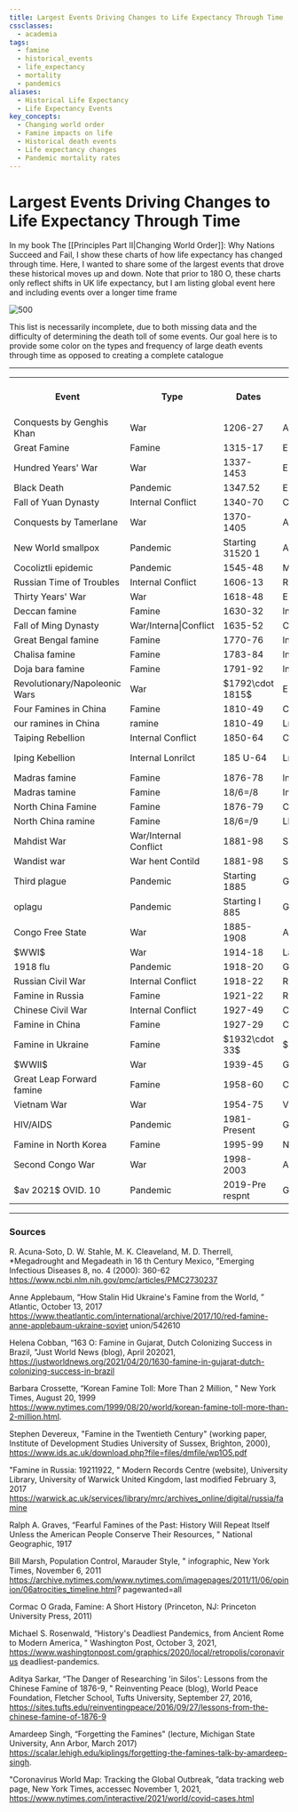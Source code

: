 ```yaml
---
title: Largest Events Driving Changes to Life Expectancy Through Time
cssclasses:
  - academia
tags:
  - famine
  - historical_events
  - life_expectancy
  - mortality
  - pandemics
aliases:
  - Historical Life Expectancy
  - Life Expectancy Events
key_concepts:
  - Changing world order
  - Famine impacts on life
  - Historical death events
  - Life expectancy changes
  - Pandemic mortality rates
---
```


# Largest Events Driving Changes to Life Expectancy Through Time

In my book The [[Principles Part II|Changing World Order]]: Why Nations Succeed and Fail,  I show these charts of how life expectancy has changed through time. Here,  I wanted to share some of the largest events that drove these historical moves up and down. Note that prior to 180 O,  these charts only reflect shifts in UK life expectancy,  but I am listing global event here and including events over a longer time frame

 ![500](https://storage.simpletex.cn/view/fN9XS4c15HTALwzg46BfFepsWpW6UoaWB)

This list is necessarily incomplete,  due to both missing data and the difficulty of determining the death toll of some events. Our goal here is to provide some color on the types and frequency of large death events through time as opposed to creating a complete catalogue

------------------------------------------------------------------

<table>
	<tbody>
		<tr>
			<th>Event</th>
			<th>Type</th>
			<th>Dates</th>
			<th>Region</th>
			<th>Death Toll (Million)</th>
			<th>Death Toll $(96 WIdPop)$</th>
		</tr>
		<tr>
			<td>Conquests by Genghis Khan</td>
			<td>War</td>
			<td>1206-27</td>
			<td>Asia</td>
			<td>40</td>
			<td>10.2%</td>
		</tr>
		<tr>
			<td>Great Famine</td>
			<td>Famine</td>
			<td>1315-17</td>
			<td>Europe</td>
			<td> </td>
			<td> </td>
		</tr>
		<tr>
			<td>Hundred Years' War</td>
			<td>War</td>
			<td>1337-1453</td>
			<td>Europe</td>
			<td>3.5</td>
			<td>$0.9\%$</td>
		</tr>
		<tr>
			<td>Black Death</td>
			<td>Pandemic</td>
			<td>1347.52</td>
			<td>Europe/Asia/Africa</td>
			<td>150</td>
			<td>38.3%</td>
		</tr>
		<tr>
			<td>Fall of Yuan Dynasty</td>
			<td>Internal Conflict</td>
			<td>1340-70</td>
			<td>China</td>
			<td>7.5</td>
			<td>$1.9\%$</td>
		</tr>
		<tr>
			<td>Conquests by Tamerlane</td>
			<td>War</td>
			<td>1370-1405</td>
			<td>Asia</td>
			<td>17</td>
			<td>$4.4\%$</td>
		</tr>
		<tr>
			<td>New World smallpox</td>
			<td>Pandemic</td>
			<td>Starting 31520 1</td>
			<td>Americas</td>
			<td> </td>
			<td> </td>
		</tr>
		<tr>
			<td>Cocoliztli epidemic</td>
			<td>Pandemic</td>
			<td>1545-48</td>
			<td>Mexico</td>
			<td>12</td>
			<td>$2.4\%$</td>
		</tr>
		<tr>
			<td>Russian Time of Troubles</td>
			<td>Internal Conflict</td>
			<td>1606-13</td>
			<td>Russia</td>
			<td>5</td>
			<td>$0.9\%$</td>
		</tr>
		<tr>
			<td>Thirty Years' War</td>
			<td>War</td>
			<td>1618-48</td>
			<td>Europe</td>
			<td>7.5</td>
			<td>1.396</td>
		</tr>
		<tr>
			<td>Deccan famine</td>
			<td>Famine</td>
			<td>1630-32</td>
			<td>lndia</td>
			<td>7.4</td>
			<td>1.396</td>
		</tr>
		<tr>
			<td>Fall of Ming Dynasty</td>
			<td>War/Interna|Conflict</td>
			<td>1635-52</td>
			<td>China</td>
			<td>25</td>
			<td>$4.4\%$</td>
		</tr>
		<tr>
			<td>Great Bengal famine</td>
			<td>Famine</td>
			<td>1770-76</td>
			<td>lndia</td>
			<td>10</td>
			<td>1.196</td>
		</tr>
		<tr>
			<td>Chalisa famine</td>
			<td>Famine</td>
			<td>1783-84</td>
			<td>lndia</td>
			<td>10</td>
			<td>1.196</td>
		</tr>
		<tr>
			<td>Doja bara famine</td>
			<td>Famine</td>
			<td>1791-92</td>
			<td>lndia</td>
			<td>10</td>
			<td>$1.0\%$</td>
		</tr>
		<tr>
			<td>Revolutionary/Napoleonic Wars</td>
			<td>War</td>
			<td>$1792\cdot 1815$</td>
			<td>Europe</td>
			<td>4</td>
			<td>0.496</td>
		</tr>
		<tr>
			<td>Four Famines in China</td>
			<td>Famine</td>
			<td>1810-49</td>
			<td>China</td>
			<td>45</td>
			<td>$4.3\%$</td>
		</tr>
		<tr>
			<td>our ramines in China</td>
			<td>ramine</td>
			<td>1810-49</td>
			<td>Lmina</td>
			<td>45</td>
			<td>4.3%</td>
		</tr>
		<tr>
			<td>Taiping Rebellion</td>
			<td>Internal Conflict</td>
			<td>1850-64</td>
			<td>China</td>
			<td>20</td>
			<td>$1.6\%$</td>
		</tr>
		<tr>
			<td>Iping Kebellion</td>
			<td>Internal Lonrilct</td>
			<td>185 U-64</td>
			<td>Lmina</td>
			<td>$\angle U$</td>
			<td>1.6%</td>
		</tr>
		<tr>
			<td>Madras famine</td>
			<td>Famine</td>
			<td>1876-78</td>
			<td>lndia</td>
			<td>8</td>
			<td>$0.6\%$</td>
		</tr>
		<tr>
			<td>Madras tamine</td>
			<td>Famine</td>
			<td>18/6=/8</td>
			<td>India</td>
			<td>L</td>
			<td>0.6%</td>
		</tr>
		<tr>
			<td>North China Famine</td>
			<td>Famine</td>
			<td>1876-79</td>
			<td>China</td>
			<td>11</td>
			<td>0.896</td>
		</tr>
		<tr>
			<td>North China ramine</td>
			<td>Famine</td>
			<td>18/6=/9</td>
			<td>Lhina</td>
			<td> </td>
			<td>0.8%</td>
		</tr>
		<tr>
			<td>Mahdist War</td>
			<td>War/Internal Conflict</td>
			<td>1881-98</td>
			<td>Sudan</td>
			<td>5.5</td>
			<td>0.496</td>
		</tr>
		<tr>
			<td>Wandist war</td>
			<td>War hent Contild</td>
			<td>1881-98</td>
			<td>SUoan</td>
			<td>5.5</td>
			<td>0.470</td>
		</tr>
		<tr>
			<td>Third plague</td>
			<td>Pandemic</td>
			<td>Starting 1885</td>
			<td>Global</td>
			<td>12</td>
			<td>0.896</td>
		</tr>
		<tr>
			<td>oplagu</td>
			<td>Pandemic</td>
			<td>Starting I 885</td>
			<td>Globa</td>
			<td>14</td>
			<td>U0.\1%</td>
		</tr>
		<tr>
			<td>Congo Free State</td>
			<td>War</td>
			<td>1885-1908</td>
			<td>Africa</td>
			<td>10</td>
			<td>$0.7\%$</td>
		</tr>
		<tr>
			<td>$WWI$</td>
			<td>War</td>
			<td>1914-18</td>
			<td>Largely Europe</td>
			<td>15</td>
			<td>0.896</td>
		</tr>
		<tr>
			<td>1918 flu</td>
			<td>Pandemic</td>
			<td>1918-20</td>
			<td>Global</td>
			<td>50</td>
			<td>2.796</td>
		</tr>
		<tr>
			<td>Russian Civil War</td>
			<td>Internal Conflict</td>
			<td>1918-22</td>
			<td>Russia</td>
			<td>9</td>
			<td>$0.5\%$</td>
		</tr>
		<tr>
			<td>Famine in Russia</td>
			<td>Famine</td>
			<td>1921-22</td>
			<td>Russia</td>
			<td>5</td>
			<td>$0.3\%$</td>
		</tr>
		<tr>
			<td>Chinese Civil War</td>
			<td>Internal Conflict</td>
			<td>1927-49</td>
			<td>China</td>
			<td>7</td>
			<td>0.496</td>
		</tr>
		<tr>
			<td>Famine in China</td>
			<td>Famine</td>
			<td>1927-29</td>
			<td>China</td>
			<td>6.5</td>
			<td>$0.3\%$</td>
		</tr>
		<tr>
			<td>Famine in Ukraine</td>
			<td>Famine</td>
			<td>$1932\cdot 33$</td>
			<td>$USSR$</td>
			<td>5</td>
			<td>$0.2\%$</td>
		</tr>
		<tr>
			<td>$WWII$</td>
			<td>War</td>
			<td>1939-45</td>
			<td>Global</td>
			<td>65</td>
			<td>$2.8\%$</td>
		</tr>
		<tr>
			<td>Great Leap Forward famine</td>
			<td>Famine</td>
			<td>1958-60</td>
			<td>China</td>
			<td>32</td>
			<td>1.196</td>
		</tr>
		<tr>
			<td>Vietnam War</td>
			<td>War</td>
			<td>1954-75</td>
			<td>Vietnam</td>
			<td>4.2</td>
			<td>$0.2\%$</td>
		</tr>
		<tr>
			<td>HIV/AIDS</td>
			<td>Pandemic</td>
			<td>1981-Present</td>
			<td>Global</td>
			<td>35</td>
			<td>0.896</td>
		</tr>
		<tr>
			<td>Famine in North Korea</td>
			<td>Famine</td>
			<td>1995-99</td>
			<td>North Korean</td>
			<td>2.5</td>
			<td>$0.0\%$</td>
		</tr>
		<tr>
			<td>Second Congo War</td>
			<td>War</td>
			<td>1998-2003</td>
			<td>Africa</td>
			<td>3.8</td>
			<td>$0.1\%$</td>
		</tr>
		<tr>
			<td>$av 2021$ OVID. 10</td>
			<td>Pandemic</td>
			<td>2019-Pre respnt</td>
			<td>Globa</td>
			<td>5</td>
			<td> </td>
		</tr>
	</tbody>
</table>

------------------------------------------------------------------

### Sources

R. Acuna-Soto,  D. W. Stahle,  M. K. Cleaveland,  M. D. Therrell,  *Megadrought and Megadeath in 16 th Century Mexico,  ”Emerging Infectious Diseases 8,  no. 4 (2000): 360-62 https://www.ncbi.nlm.nih.gov/pmc/articles/PMC2730237

Anne Applebaum,  “How Stalin Hid Ukraine's Famine from the World,  ” Atlantic,  October 13,  2017 https://www.theatlantic.com/international/archive/2017/10/red-famine-anne-applebaum-ukraine-soviet union/542610

Helena Cobban,  “163 O: Famine in Gujarat,  Dutch Colonizing Success in Brazil,  "Just World News (blog),  April 202021,  https://justworldnews.org/2021/04/20/1630-famine-in-gujarat-dutch-colonizing-success-in-brazil

Barbara Crossette,  “Korean Famine Toll: More Than 2 Million,  " New York Times,  August 20,  1999 https://www.nytimes.com/1999/08/20/world/korean-famine-toll-more-than-2-million.html.

Stephen Devereux,  "Famine in the Twentieth Century" (working paper,  Institute of Development Studies University of Sussex,  Brighton,  2000),  https://www.ids.ac.uk/download.php?file=files/dmfile/wp1O5.pdf

"Famine in Russia: 19211922,  " Modern Records Centre (website),  University Library,  University of Warwick United Kingdom,  last modified February 3,  2017 https://warwick.ac.uk/services/library/mrc/archives_online/digital/russia/famine

Ralph A. Graves,  “Fearful Famines of the Past: History Will Repeat Itself Unless the American People Conserve Their Resources,  " National Geographic,  1917

Bill Marsh,  Population Control,  Marauder Style,  " infographic,  New York Times,  November 6,  2011 https://archive.nytimes.com/www.nytimes.com/imagepages/2011/11/06/opinion/06atrocities_timeline.html? pagewanted=all

Cormac O Grada,  Famine: A Short History (Princeton,  NJ: Princeton University Press,  2011)

Michael S. Rosenwald,  “History's Deadliest Pandemics,  from Ancient Rome to Modern America,  " Washington Post,  October 3,  2021,  https://www.washingtonpost.com/graphics/2020/local/retropolis/coronavirus deadliest-pandemics.

Aditya Sarkar,  “The Danger of Researching 'in Silos': Lessons from the Chinese Famine of 1876-9,  " Reinventing Peace (blog),  World Peace Foundation,  Fletcher School,  Tufts University,  September 27,  2016,  https://sites.tufts.edu/reinventingpeace/2016/09/27/lessons-from-the-chinese-famine-of-1876-9

Amardeep Singh,  “Forgetting the Famines" (lecture,  Michigan State University,  Ann Arbor,  March 2017) https://scalar.lehigh.edu/kiplings/forgetting-the-famines-talk-by-amardeep-singh.

"Coronavirus World Map: Tracking the Global Outbreak,  ”data tracking web page,  New York Times,  accessec November 1,  2021,  https://www.nytimes.com/interactive/2021/world/covid-cases.html